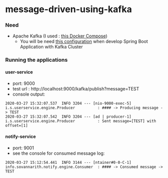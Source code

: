# message-driven-using-kafka

### Need
- Apache Kafka (I used : [this Docker Compose](https://github.com/bitnami/bitnami-docker-kafka))
  - You will be need [this configuration](https://github.com/bitnami/bitnami-docker-kafka#accessing-kafka-with-internal-and-external-clients) when develop Spring Boot Application with Kafka Cluster

### Running the applications

#### user-service
- port: 9000
- test url : http://localhost:9000/kafka/publish?message=TEST
- console output: 
```
2020-03-27 15:32:07.537  INFO 3204 --- [nio-9000-exec-5] i.s.userservice.engine.Producer          : #### -> Producing message -> TEST
2020-03-27 15:32:07.542  INFO 3204 --- [ad | producer-1] i.s.userservice.engine.Producer          : Sent message=[TEST] with offset=[1]
```


#### notify-service
- port: 9001
- see the console for consumed message log:
```
2020-03-27 15:12:54.441  INFO 3144 --- [ntainer#0-0-C-1] info.sovannarith.notify.engine.Consumer  : #### -> Consumed message -> TEST
```
